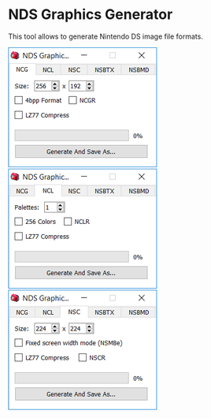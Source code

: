 # NDS Graphics Generator

This tool allows to generate Nintendo DS image file formats.

<img src="https://raw.githubusercontent.com/TheGameratorT/NDS_Graphics_Generator/master/prev_ncg.png" title="NCG Tab">
<img src="https://raw.githubusercontent.com/TheGameratorT/NDS_Graphics_Generator/master/prev_ncl.png" title="NCL Tab">
<img src="https://raw.githubusercontent.com/TheGameratorT/NDS_Graphics_Generator/master/prev_nsc.png" title="NSC Tab">

